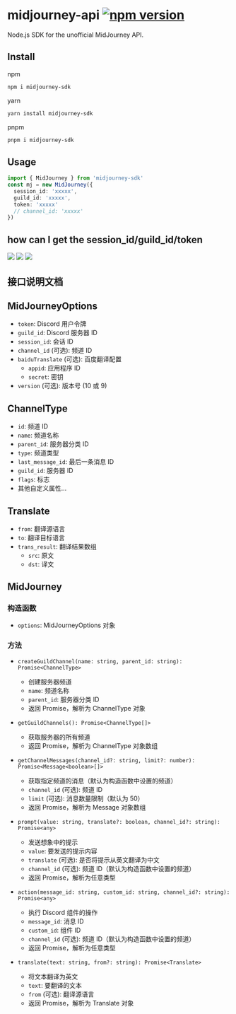 # midjourney-api <a href="https://www.npmjs.com/package/midjourney-sdk"><img src="https://img.shields.io/npm/v/midjourney-sdk.svg?maxAge=3600" alt="npm version" /></a>

Node.js SDK for the unofficial MidJourney API.

## Install

npm

```bash
npm i midjourney-sdk
```

yarn

```bash
yarn install midjourney-sdk
```

pnpm

```bash
pnpm i midjourney-sdk
```

## Usage

```typescript
import { MidJourney } from 'midjourney-sdk'
const mj = new MidJourney({
  session_id: 'xxxxx',
  guild_id: 'xxxxx',
  token: 'xxxxx'
  // channel_id: 'xxxxx'
})
```

## how can I get the session_id/guild_id/token
![](https://files.mdnice.com/user/36542/db42f1c9-b22f-4a72-bc9e-3f4e28c2de8c.png)
![](https://files.mdnice.com/user/36542/a7533387-c895-45eb-b3bb-a8cccc4a9762.png)
![](https://files.mdnice.com/user/36542/fbb01401-5a96-47c3-a3e8-66eee2dedace.png)

## 接口说明文档

## MidJourneyOptions

- `token`: Discord 用户令牌
- `guild_id`: Discord 服务器 ID
- `session_id`: 会话 ID
- `channel_id` (可选): 频道 ID
- `baiduTranslate` (可选): 百度翻译配置
  - `appid`: 应用程序 ID
  - `secret`: 密钥
- `version` (可选): 版本号 (10 或 9)

## ChannelType

- `id`: 频道 ID
- `name`: 频道名称
- `parent_id`: 服务器分类 ID
- `type`: 频道类型
- `last_message_id`: 最后一条消息 ID
- `guild_id`: 服务器 ID
- `flags`: 标志
- 其他自定义属性...

## Translate

- `from`: 翻译源语言
- `to`: 翻译目标语言
- `trans_result`: 翻译结果数组
  - `src`: 原文
  - `dst`: 译文

## MidJourney

### 构造函数

- `options`: MidJourneyOptions 对象

### 方法

- `createGuildChannel(name: string, parent_id: string): Promise<ChannelType>`

  - 创建服务器频道
  - `name`: 频道名称
  - `parent_id`: 服务器分类 ID
  - 返回 Promise，解析为 ChannelType 对象

- `getGuildChannels(): Promise<ChannelType[]>`

  - 获取服务器的所有频道
  - 返回 Promise，解析为 ChannelType 对象数组

- `getChannelMessages(channel_id?: string, limit?: number): Promise<Message<boolean>[]>`

  - 获取指定频道的消息（默认为构造函数中设置的频道）
  - `channel_id` (可选): 频道 ID
  - `limit` (可选): 消息数量限制（默认为 50）
  - 返回 Promise，解析为 Message 对象数组

- `prompt(value: string, translate?: boolean, channel_id?: string): Promise<any>`

  - 发送想象中的提示
  - `value`: 要发送的提示内容
  - `translate` (可选): 是否将提示从英文翻译为中文
  - `channel_id` (可选): 频道 ID（默认为构造函数中设置的频道）
  - 返回 Promise，解析为任意类型

- `action(message_id: string, custom_id: string, channel_id?: string): Promise<any>`

  - 执行 Discord 组件的操作
  - `message_id`: 消息 ID
  - `custom_id`: 组件 ID
  - `channel_id` (可选): 频道 ID（默认为构造函数中设置的频道）
  - 返回 Promise，解析为任意类型

- `translate(text: string, from?: string): Promise<Translate>`
  - 将文本翻译为英文
  - `text`: 要翻译的文本
  - `from` (可选): 翻译源语言
  - 返回 Promise，解析为 Translate 对象
